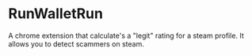 # RunWalletRun

A chrome extension that calculate's a "legit" rating for a steam profile. It allows you to detect scammers on steam.